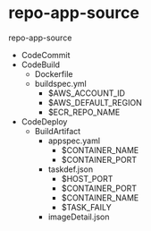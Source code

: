 # repo-app-source
repo-app-source

- CodeCommit
- CodeBuild
  - Dockerfile
  - buildspec.yml
    - $AWS_ACCOUNT_ID
    - $AWS_DEFAULT_REGION
    - $ECR_REPO_NAME
- CodeDeploy
  - BuildArtifact
    - appspec.yaml
      - $CONTAINER_NAME
      - $CONTAINER_PORT
    - taskdef.json
      - $HOST_PORT
      - $CONTAINER_PORT
      - $CONTAINER_NAME
      - $TASK_FAILY
    - imageDetail.json